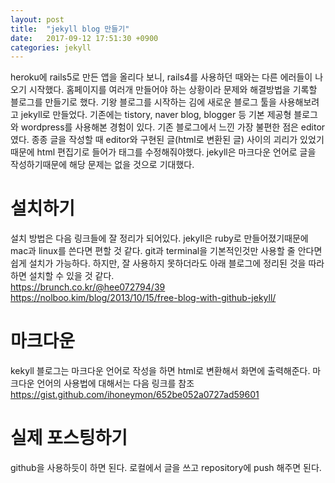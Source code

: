 ```yaml
---
layout: post
title:  "jekyll blog 만들기"
date:   2017-09-12 17:51:30 +0900
categories: jekyll
---
```

heroku에 rails5로 만든 앱을 올리다 보니, rails4를 사용하던 때와는 다른 에러들이 나오기 시작했다. 홈페이지를 여러개 만들어야 하는 상황이라 문제와 해결방법을 기록할 블로그를 만들기로 했다. 기왕 블로그를 시작하는 김에 새로운 블로그 툴을 사용해보려고 jekyll로 만들었다. 기존에는 tistory, naver blog, blogger 등 기본 제공형 블로그와 wordpress를 사용해본 경험이 있다. 기존 블로그에서 느낀 가장 불편한 점은 editor였다. 종종 글을 작성할 때 editor와 구현된 글(html로 변환된 글) 사이의 괴리가 있었기때문에 html 편집기로 들어가 태그를 수정해줘야했다. jekyll은 마크다운 언어로 글을 작성하기때문에 해당 문제는 없을 것으로 기대했다.

# 설치하기
설치 방법은 다음 링크들에 잘 정리가 되어있다. jekyll은 ruby로 만들어졌기때문에 mac과 linux를 쓴다면 편할 것 같다. git과 terminal을 기본적인것만 사용할 줄 안다면 쉽게 설치가 가능하다. 하지만, 잘 사용하지 못하더라도 아래 블로그에 정리된 것을 따라하면 설치할 수 있을 것 같다.<br>
<https://brunch.co.kr/@hee072794/39><br>
<https://nolboo.kim/blog/2013/10/15/free-blog-with-github-jekyll/>

# 마크다운
kekyll 블로그는 마크다운 언어로 작성을 하면 html로 변환해서 화면에 출력해준다. 마크다운 언어의 사용법에 대해서는 다음 링크를 참조<br>
<https://gist.github.com/ihoneymon/652be052a0727ad59601><br>

# 실제 포스팅하기
github을 사용하듯이 하면 된다. 로컬에서 글을 쓰고 repository에 push 해주면 된다.